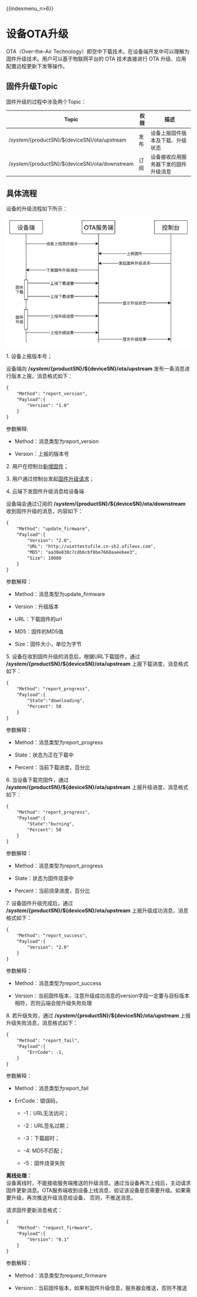 {{indexmenu_n>6}}

# 设备OTA升级

OTA（Over-the-Air Technology）即空中下载技术。在设备端开发中可以理解为固件升级技术。用户可以基于物联网平台的 OTA 技术直接进行 OTA 升级、应用配置远程更新下发等操作。

## 固件升级Topic

固件升级的过程中涉及两个Topic：

|Topic|权限|描述|
|---|---|---|
|/$system/${productSN}/${deviceSN}/ota/upstream|发布|设备上报固件版本及下载、升级状态|
|/$system/${productSN}/${deviceSN}/ota/downstream|订阅|设备接收应用服务器下发的固件升级消息|

## 具体流程

设备的升级流程如下所示：

![流程图](../images/ota流程.jpg)

1\. 设备上报版本号；

设备端向 **/$system/${productSN}/${deviceSN}/ota/upstream** 发布一条消息进行版本上报，消息格式如下：

```
{
    "Method": "report_version",
    "Payload":{
        "Version": "1.0"
    }
}
```

参数解释:

- Method：消息类型为report_version

- Version：上报的版本号

2\. 用户在控制台[新增固件](../console_guide/ota/firmware_management\#新增固件)；

3\. 用户通过控制台发起[固件升级请求](../console_guide/ota/firmware_update)；

4\. 云端下发固件升级消息给设备端

设备端会通过订阅的 **/$system/${productSN}/${deviceSN}/ota/downstream** 收到固件升级的消息，内容如下：

```
{
    "Method": "update_firmware",
    "Payload":{
        "Version": "2.0",
        "URL": "http://uiottestufile.cn-sh2.ufileos.com",
        "MD5": "aa30e838c7cdbbcbf8be7668aaeebee3",
        "Size": 10000
    }
}
```

参数解释：

- Method：消息类型为update_firmware

- Version：升级版本

- URL：下载固件的url

- MD5：固件的MD5值

- Size：固件大小，单位为字节

5\. 设备在收到固件升级的消息后，根据URL下载固件，通过 **/$system/${productSN}/${deviceSN}/ota/upstream** 上报下载进度，消息格式如下：

```
{
    "Method": "report_progress",
    "Payload":{
        "State":"downloading",
        "Percent": 50
    }
}
```

参数解释：

- Method：消息类型为report_progress

- State：状态为正在下载中

- Percent：当前下载进度，百分比

6\. 当设备下载完固件，通过 **/$system/${productSN}/${deviceSN}/ota/upstream** 上报升级进度，消息格式如下：

```
{
    "Method": "report_progress",
    "Payload":{
        "State":"burning",
        "Percent": 50
    }
}
```

参数解释：

- Method：消息类型为report_progress

- State：状态为固件烧录中

- Percent：当前烧录进度，百分比

7\. 设备固件升级完成后，通过 **/$system/${productSN}/${deviceSN}/ota/upstream** 上报升级成功消息，消息格式如下：

```
{
    "Method": "report_success",
    "Payload":{
        "Version": "2.0"
    }
}
```

参数解释：

- Method：消息类型为report_success

- Version：当前固件版本，注意升级成功消息的version字段一定要与目标版本相符，否则云端会按升级失败处理

8\. 若升级失败，通过 **/$system/${productSN}/${deviceSN}/ota/upstream** 上报升级失败消息，消息格式如下：

```
{
    "Method": "report_fail",
    "Payload":{
        "ErrCode": -1,
    }
}
```

参数解释：

- Method：消息类型为report_fail

- ErrCode：错误码，

   - -1：URL无法访问；

   - -2：URL签名过期；

   - -3：下载超时；

   - -4: MD5不匹配；

   - -5：固件烧录失败

**离线处理：**  
设备离线时，不能接收服务端推送的升级消息。通过当设备再次上线后，主动请求固件更新消息。OTA服务端收到设备上线消息，验证该设备是否需要升级。如果需要升级，再次推送升级消息给设备， 否则，不推送消息。  

请求固件更新消息格式：

```
{
    "Method": "request_firmware",
    "Payload":{
        "Version": "0.1"
    }
}
```

参数解释：

- Method：消息类型为request_firmware

- Version：当前固件版本，如果有固件升级信息，服务器会推送，否则不推送
